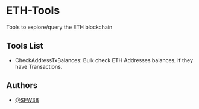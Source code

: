 # ETH-Tools
 Tools to explore/query the ETH blockchain

## Tools List

- CheckAddressTxBalances: Bulk check ETH Addresses balances, if they have Transactions.



## Authors

- [@SFW3B](https://www.github.com/SFW3B)